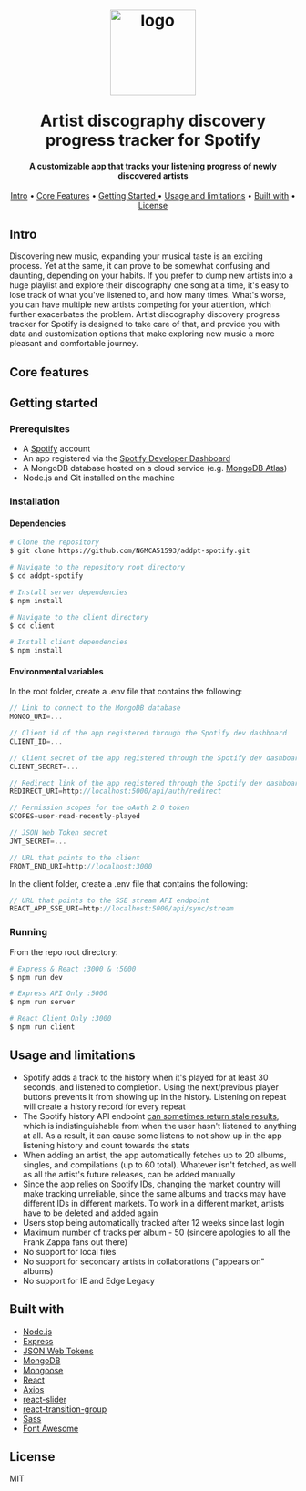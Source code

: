 <h1 align="center">
<img src="https://github.com/N6MCA51593/addpt-spotify/blob/1da18feabe3991ebfcc5a59c26749ebd64bcdbf3/logo_final.png" width="150" alt="logo"></p>
Artist discography discovery progress tracker for Spotify
</h1>
<h4 align="center">A customizable app that tracks your listening progress of newly discovered artists</h4>

<p align="center">
  <a href="#intro">Intro</a> •
  <a href="#core-features">Core Features</a> •
  <a href="#getting-started">Getting Started </a> •
  <a href="#usage-and-limitations">Usage and limitations</a> •
  <a href="#built-with">Built with</a> •
  <a href="#license">License</a>
</p>

## Intro

Discovering new music, expanding your musical taste is an exciting process. Yet at the same, it can prove to be somewhat confusing and daunting, depending on your habits. If you prefer to dump new artists into a huge playlist and explore their discography one song at a time, it's easy to lose track of what you've listened to, and how many times. What's worse, you can have multiple new artists competing for your attention, which further exacerbates the problem. Artist discography discovery progress tracker for Spotify is designed to take care of that, and provide you with data and customization options that make exploring new music a more pleasant and comfortable journey.        

## Core features

## Getting started

### Prerequisites

* A [Spotify](https://www.spotify.com/) account
* An app registered via the [Spotify Developer Dashboard](https://developer.spotify.com/dashboard/)
* A MongoDB database hosted on a cloud service (e.g. [MongoDB Atlas](https://www.mongodb.com/cloud/atlas))
* Node.js and Git installed on the machine

### Installation

#### Dependencies

```bash
# Clone the repository
$ git clone https://github.com/N6MCA51593/addpt-spotify.git

# Navigate to the repository root directory
$ cd addpt-spotify

# Install server dependencies
$ npm install

# Navigate to the client directory
$ cd client

# Install client dependencies
$ npm install
```
#### Environmental variables

In the root folder, create a .env file that contains the following:

```javascript
// Link to connect to the MongoDB database
MONGO_URI=...

// Client id of the app registered through the Spotify dev dashboard
CLIENT_ID=...

// Client secret of the app registered through the Spotify dev dashboard
CLIENT_SECRET=...

// Redirect link of the app registered through the Spotify dev dashboard
REDIRECT_URI=http://localhost:5000/api/auth/redirect

// Permission scopes for the oAuth 2.0 token
SCOPES=user-read-recently-played

// JSON Web Token secret 
JWT_SECRET=...

// URL that points to the client 
FRONT_END_URI=http://localhost:3000
```
In the client folder, create a .env file that contains the following:

```javascript
// URL that points to the SSE stream API endpoint
REACT_APP_SSE_URI=http://localhost:5000/api/sync/stream
```
### Running
From the repo root directory:
```bash
# Express & React :3000 & :5000
$ npm run dev   

# Express API Only :5000
$ npm run server  

# React Client Only :3000
$ npm run client  
```

## Usage and limitations
* Spotify adds a track to the history when it's played for at least 30 seconds, and listened to completion. Using the next/previous player buttons prevents it from showing up in the history. Listening on repeat will create a history record for every repeat
* The Spotify history API endpoint [can sometimes return stale results](https://github.com/spotify/web-api/issues/1441), 
which is indistinguishable from when the user hasn't listened to anything at all. As a result, it can cause some listens to not show up in the app listening history and count towards the stats
* When adding an artist, the app automatically fetches up to 20 albums, singles, and compilations (up to 60 total). Whatever isn't fetched, as well as all the artist's future releases, can be added manually
* Since the app relies on Spotify IDs, changing the market country will make tracking unreliable, since the same albums and tracks may have different IDs in different markets. To work in a different market, artists have to be deleted and added again 
* Users stop being automatically tracked after 12 weeks since last login
* Maximum number of tracks per album - 50 (sincere apologies to all the Frank Zappa fans out there)
* No support for local files
* No support for secondary artists in collaborations ("appears on" albums)
* No support for IE and Edge Legacy

## Built with

* [Node.js](https://nodejs.org/)
* [Express](https://expressjs.com/)
* [JSON Web Tokens](https://jwt.io/)
* [MongoDB](https://www.mongodb.com/)
* [Mongoose](https://mongoosejs.com/)
* [React](https://reactjs.org/)
* [Axios](https://github.com/axios/axios)
* [react-slider](https://github.com/zillow/react-slider)
* [react-transition-group](https://github.com/reactjs/react-transition-group)
* [Sass](https://sass-lang.com/)
* [Font Awesome](https://fontawesome.com/)


## License
MIT
